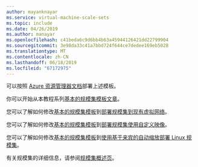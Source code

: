 ```yaml
---
author: mayanknayar
ms.service: virtual-machine-scale-sets
ms.topic: include
ms.date: 04/26/2019
ms.author: manayar
ms.openlocfilehash: c41beda6c9d6bb4b63a45944126421dd22799904
ms.sourcegitcommit: 3e98da33c41a7bbd724f644ce7dedee169eb5028
ms.translationtype: MT
ms.contentlocale: zh-CN
ms.lasthandoff: 06/18/2019
ms.locfileid: "67172975"
---
```

可以按照 [Azure 资源管理器文档](../articles/azure-resource-manager/resource-group-template-deploy.md)部署上述模板。

你可以开始从本教程系列[基本的规模集模板文章](../articles/virtual-machine-scale-sets/virtual-machine-scale-sets-mvss-start.md)。

您可以了解如何修改[基本的规模集模板](../articles/virtual-machine-scale-sets/virtual-machine-scale-sets-mvss-start.md)到[部署规模集到现有虚拟网络](../articles/virtual-machine-scale-sets/virtual-machine-scale-sets-mvss-existing-vnet.md)。

您可以了解如何修改[基本的规模集模板](../articles/virtual-machine-scale-sets/virtual-machine-scale-sets-mvss-start.md)到[部署规模集使用自定义映像](../articles/virtual-machine-scale-sets/virtual-machine-scale-sets-mvss-custom-image.md)。

您可以了解如何修改[基本的规模集模板](../articles/virtual-machine-scale-sets/virtual-machine-scale-sets-mvss-start.md)到[使用基于来宾的自动缩放部署 Linux 规模集](../articles/virtual-machine-scale-sets/virtual-machine-scale-sets-mvss-guest-based-autoscale-linux.md)。

有关规模集的详细信息，请参阅[规模集概述页](../articles/virtual-machine-scale-sets/virtual-machine-scale-sets-overview.md)。
